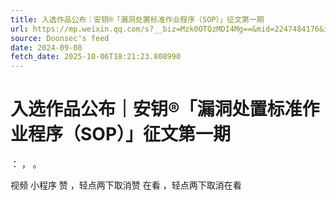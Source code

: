 ```yaml
---
title: 入选作品公布｜安钥®「漏洞处置标准作业程序（SOP）」征文第一期
url: https://mp.weixin.qq.com/s?__biz=Mzk0OTQzMDI4Mg==&mid=2247484176&idx=1&sn=075c87d06e177c5cfc335bc6dbcf67dd
source: Doonsec's feed
date: 2024-09-08
fetch_date: 2025-10-06T18:21:23.808990
---
```


# 入选作品公布｜安钥®「漏洞处置标准作业程序（SOP）」征文第一期

：
，
。

视频
小程序
赞
，轻点两下取消赞
在看
，轻点两下取消在看